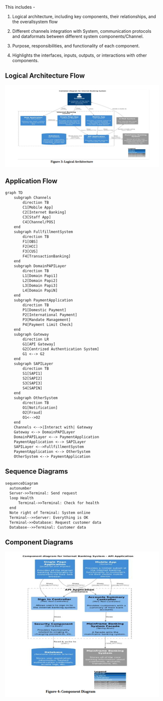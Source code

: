 
This includes -

1. Logical architecture, including key components, their relationships, and the overallsystem flow

2. Different channels integration with System, communication protocols and dataformats between different system components/Channel.

3. Purpose, responsibilities, and functionality of each component.

4. Highlights the interfaces, inputs, outputs, or interactions with other components.

## Logical Architecture Flow
![Logical Architecture](/LogicalArchitecture.png)


## Application Flow

```mermaid
graph TD
    subgraph Channels
        direction TB
        C1[Mobile App]
        C2[Internet Banking]
        C3[Staff App]
        C4[Channel/POS]		
    end
	subgraph FullfillmentSystem
        direction TB
        F1[OBS]
        F2[HCC]
        F3[CUS]
        F4[TransactionBanking]		
    end
	subgraph DomainPAPILayer
        direction TB
        L1[Domain Papi1]
        L2[Domain Papi2]
        L3[Domain Papi3]
        L4[Domain PapiN]		
    end
    subgraph PaymentApplication
        direction TB
        P1[Domestic Payment]
        P2[International Payment]
        P3[Mandate Management]
        P4[Payment Limit Check]		
    end
    subgraph Gateway
        direction LR
        G1[API Gateway]
        G2[Centrized Authentication System]
		G1 <--> G2
    end	
	subgraph SAPILayer
        direction TB
        S1[SAPI1]
        S2[SAPI2]
        S3[SAPI3]
        S4[SAPIN]		
    end
	subgraph OtherSystem
        direction TB
        O1[Notification]
        O2[Fraud]
		O1<-->O2
    end
    Channels <-->|Interact with| Gateway
	Gateway <--> DomainPAPILayer
	DomainPAPILayer <--> PaymentApplication
	PaymentApplication <--> SAPILayer
	SAPILayer <-->FullfillmentSystem
    PaymentApplication <--> OtherSystem
    OtherSystem <--> PaymentApplication
```

## Sequence Diagrams

```mermaid
sequenceDiagram
  autonumber
  Server->>Terminal: Send request
  loop Health
      Terminal->>Terminal: Check for health
  end
  Note right of Terminal: System online
  Terminal-->>Server: Everything is OK
  Terminal->>Database: Request customer data
  Database-->>Terminal: Customer data
```
## Component Diagrams
![Component Diagram](/ComponentDiagram.png)
